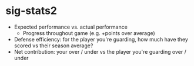 # sig-stats2

- Expected performance vs. actual performance
   - Progress throughout game (e.g. +points over average)
- Defense efficiency: for the player you're guarding, how much have they scored vs their season average?
- Net contribution: your over / under vs the player you're guarding over / under
